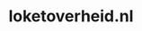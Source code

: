 ---
layout: post
title: "loketoverheid.nl"
internal_url: "/dutchgov/loketoverheid.nl.html"
subdomains_count: 2
all_subdomains_count: 2
urls_count: 2
ssl_rank: 0
http_rank: 75
url_link: /data/loketoverheid.nl/urls.txt
all_subdomains_link: /data/loketoverheid.nl/all_subdomains.txt
subdomains_link: /data/loketoverheid.nl/subdomains.txt
categories: dutchgov
---